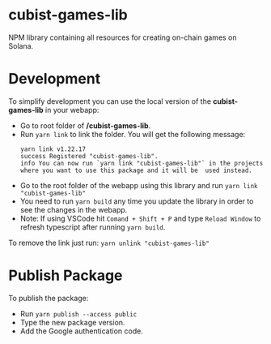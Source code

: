 # cubist-games-lib

NPM library containing all resources for creating on-chain games on Solana.

# Development

To simplify development you can use the local version of the **cubist-games-lib** in your webapp:

- Go to root folder of **/cubist-games-lib**.
- Run `yarn link` to link the folder. You will get the following message:
  ```
  yarn link v1.22.17
  success Registered "cubist-games-lib".
  info You can now run `yarn link "cubist-games-lib"` in the projects where you want to use this package and it will be  used instead.
  ```
- Go to the root folder of the webapp using this library and run `yarn link "cubist-games-lib"`
- You need to run `yarn build` any time you update the library in order to see the changes in the webapp.
- Note: If using VSCode hit `Comand + Shift + P` and type `Reload Window` to refresh typescript after running `yarn build`.

To remove the link just run: `yarn unlink "cubist-games-lib"`

# Publish Package

To publish the package:

- Run `yarn publish --access public`
- Type the new package version.
- Add the Google authentication code.
